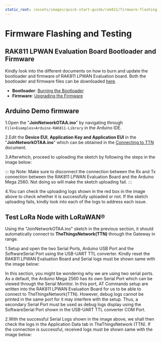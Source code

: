 ```yaml
---
static_root: /assets/images/quick-start-guide/rak811/firmware-flashing
---
```


# Firmware Flashing and Testing

## RAK811 LPWAN Evaluation Board Bootloader and Firmware

Kindly look into the different documents on how to burn and update the bootloader and firmware of RAK811 LPWAN Evaluation board. Both the bootloader and firmware files can be downloaded [here](https://downloads.rakwireless.com/en/LoRa/WisNode/Firmware/).

- **Bootloader**: [Burning the Bootloader]()
- **Firmware**: [Upgrading the Firmware](/en-us/quick-start/rak811/upgrading-the-firmware.html)

## Arduino Demo firmware

1.Open the "**JoinNetworkOTAA.ino**" by navigating through `File>Examples>Arduino-RAK811-Library` in the Arduino IDE.

2.Edit the **Device EUI**, **Application Key and Application EUI** in the "**JoinNetworkOTAA.ino**" which can be obtained in the [Connecting to TTN](/en-us/quick-start/rak811/connecting-to-ttn/) document.

3.Afterwhich, proceed to uploading the sketch by following the steps in the image below:

::: tip Note:
Make sure to disconnect the connection between the Rx and Tx connection between the RAK811 LPWAN Evaluation Board and the Arduino Mega 2560. Not doing so will make the sketch uploading fail.
:::

<rk-img
  :src="`${$frontmatter.static_root}/jzx86mrtckrokxrumb8w.jpg`"
  width="100%"
  figure-number="1"
  caption="Arduino Mega 2560 Board and Port settings prior to Sketch Uploading."
/>

4.You can check the uploading logs shown in the red box in the image above to check whether it is successfully uploaded or not. If the sketch uploading fails, kindly look into each of the logs to address each issue.

## Test LoRa Node with LoRaWAN®

Using the "JoinNetworkOTAA.ino" sketch in the previous section, it should automatically connect to **TheThingsNetwork(TTN)** through the Gateway in range.

1.Setup and open the two Serial Ports, Arduino USB Port and the SoftwareSerial Port using the USB-UART TTL converter. Kindly reset the RAK811 LPWAN Evaluation Board and Serial logs must be shown same with the image below:

<rk-img
  :src="`${$frontmatter.static_root}/sxu06fbgafxyxhz3wcum.png`"
  width="100%"
  figure-number="2"
  caption="Serial Port View using USB-UART TTL SoftwareSerial Port (left) and Arduino USB Port (right)"
/>

In this section, you might be wondering why we are using two serial ports. As a default, the Arduino Mega 2560 has its own Serial Port which can be viewed through the Serial Monitor. In this port, AT Commands setup are written into the RAK811 LPWAN Evaluation Board for us to be able to connect to TheThingsNetwork(TTN). However, debug logs cannot be printed in the same port for it may interfere with the setup. Thus, a secondary Serial Port must be used as debug logs display using the SoftwareSerial Port shown in the USB-UART TTL converter COM Port.

2.With the successful Serial Logs shown in the image above, we shall then check the logs in the Application Data tab in TheThingsNetwork (TTN). If the connection is successful, received logs must be shown same with the image below:

<rk-img
  :src="`${$frontmatter.static_root}/a9dpjl7pfck2ho628eux.png`"
  width="100%"
  figure-number="3"
  caption="TTN logs in the Connection Attempt using Arduino Mega 2560"
/>
